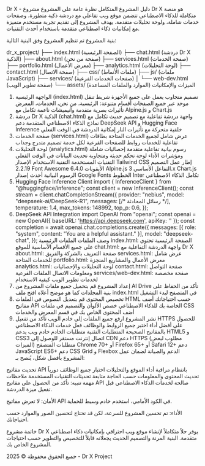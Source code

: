 Dr X - دليل المشروع المتكامل
نظرة عامة على المشروع
مشروع Dr X هو منصة متكاملة للذكاء الاصطناعي تتضمن موقع ويب تفاعلي مع دردشة ذكية متطورة، وصفحات خدمات شاملة، ولوحة تحليلات متقدمة. يهدف المشروع إلى تقديم تجربة مستخدم متميزة مع إمكانيات ذكاء اصطناعي متقدمة باستخدام أحدث التقنيات.

بنية المشروع
تم تنظيم المشروع وفق البنية التالية:

dr_x_project/ ├── index.html (الصفحة الرئيسية) ├── chat.html (دردشة Dr X الذكية) ├── about.html (صفحة من نحن) ├── services.html (صفحة الخدمات) ├── portfolio.html (معرض الأعمال) ├── analytics.html (لوحة التحليلات) ├── contact.html (صفحة الاتصال) ├── css/ (ملفات الأنماط) ├── js/ (ملفات JavaScript) ├── services/ (صفحات الخدمات الفرعية) │ └── web-dev.html (صفحة تطوير الويب) └── assets/ (الموارد والملفات المساعدة)
الميزات والإمكانيات
1. الواجهة الرئيسية (index.html)
تصميم متجاوب يعمل على جميع الأجهزة
شريط تنقل موحد عبر جميع الصفحات
أقسام متنوعة: الرئيسية، من نحن، الخدمات، المعرض
تأثيرات بصرية متقدمة وأنيميشات ناعمة
تكامل مع Alpine.js و Chart.js
2. دردشة Dr X الذكية (chat.html)
واجهة دردشة تفاعلية مع تصميم حديث
تكامل مع نماذج الذكاء الاصطناعي المتقدمة
دعم DeepSeek API و Hugging Face Inference
خلفية متحركة مع تأثيرات النار
إمكانية الدردشة في الوقت الفعلي
3. صفحة الخدمات (services.html)
عرض شامل لجميع الخدمات المتاحة
بطاقات تفاعلية للخدمات
روابط للصفحات الفرعية لكل خدمة
تصميم متدرج وجذاب
4. لوحة التحليلات (analytics.html)
رسوم بيانية تفاعلية متقدمة
إحصائيات شاملة ومؤشرات الأداء
لوحة تحكم حديثة ومتجاوبة
تحديث البيانات في الوقت الفعلي
التقنيات المستخدمة
التقنية	الاستخدام	الإصدار
Tailwind CSS	إطار عمل التصميم	2.2.19
Font Awesome	الأيقونات	6.4.0
Alpine.js	التفاعل الأساسي	3.x
Chart.js	الرسوم البيانية	أحدث إصدار
Google Fonts	الخطوط	Inter
تكامل الذكاء الاصطناعي
1. Hugging Face Inference Client
import { InferenceClient } from "@huggingface/inference"; const client = new InferenceClient(); const stream = client.chatCompletionStream({ provider: "nebius", model: "deepseek-ai/DeepSeek-R1", messages: [/* رسائل المحادثة */], temperature: 1.4, max_tokens: 148992, top_p: 0.6, });
2. DeepSeek API Integration
import OpenAI from "openai"; const openai = new OpenAI({ baseURL: 'https://api.deepseek.com', apiKey: '' }); const completion = await openai.chat.completions.create({ messages: [{ role: "system", content: "You are a helpful assistant." }], model: "deepseek-chat", });
وصف الملفات
الملفات الرئيسية
index.html: الصفحة الرئيسية تحتوي على جميع الأقسام الأساسية للموقع
chat.html: واجهة الدردشة التفاعلية مع Dr X
about.html: صفحة التعريف بالشركة والفريق
services.html: عرض شامل للخدمات المتاحة
portfolio.html: معرض الأعمال والمشاريع المنجزة
analytics.html: لوحة التحليلات والإحصائيات
contact.html: صفحة التواصل ومعلومات الاتصال
الملفات الفرعية
services/web-dev.html: صفحة مخصصة لخدمات تطوير الويب
كيفية الاستخدام
1. إعداد المشروع
قم بتحميل جميع ملفات المشروع من AI Drive
تأكد من الحفاظ على بنية المجلدات كما هو موضح أعلاه
افتح ملف index.html في المتصفح لبدء التشغيل
2. تخصيص المحتوى
قم بتعديل النصوص في الملفات HTML حسب احتياجاتك
أضف مفاتيح API الخاصة بك للذكاء الاصطناعي
خصص الألوان والتصميم في ملفات CSS
أضف المحتوى الخاص بك في قسم المعرض والخدمات
3. نشر المشروع
ارفع جميع الملفات إلى خادم الويب
تأكد من تفعيل HTTPS للحصول على أفضل أداء
اختبر جميع الروابط والوظائف
فعل خدمات الذكاء الاصطناعي بالمفاتيح الصحيحة
المتطلبات التقنية
متطلبات الخادم
خادم ويب يدعم HTML5 و CSS3
اتصال إنترنت مستقر للوصول إلى CDN
دعم HTTPS (مطلوب لبعض الميزات)
متطلبات المتصفح
Chrome 70+ أو Firefox 65+ أو Safari 12+
دعم JavaScript ES6+
دعم CSS Grid و Flexbox
الدعم والصيانة
لضمان عمل المشروع بأفضل شكل، يُنصح بـ:

تحديث مفاتيح API بانتظام
مراقبة أداء الموقع والتحليلات
اختبار جميع الوظائف دورياً
تحديث المحتوى والمعلومات حسب الحاجة
متابعة تحديثات التقنيات المستخدمة
ملاحظات مهمة
تنبيه: تأكد من الحصول على مفاتيح API صالحة لخدمات الذكاء الاصطناعي قبل تفعيل ميزة الدردشة.

الأمان: لا تعرض مفاتيح API في الكود الأمامي، استخدم خادم وسيط للحماية.

الأداء: تم تحسين المشروع للسرعة، لكن قد تحتاج لتحسين الصور والموارد حسب احتياجاتك.

خاتمة
مشروع Dr X يوفر حلاً متكاملاً لإنشاء موقع ويب احترافي بإمكانيات ذكاء اصطناعي متقدمة. البنية المرنة والتصميم الحديث يجعلانه قابلاً للتخصيص والتطوير حسب احتياجات المشروع الخاص بك.

جميع الحقوق محفوظة © 2025 - Dr X Project
